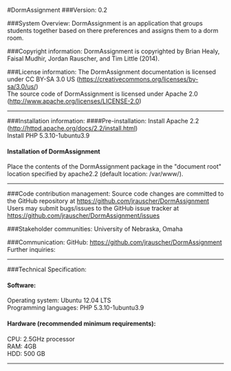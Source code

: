 #DormAssignment
###Version:
0.2

###System Overview:
DormAssignment is an application that groups students together based on there preferences and assigns them to a dorm room. 

###Copyright information:
DormAssignment is copyrighted by Brian Healy, Faisal Mudhir, Jordan Rauscher, and Tim Little (2014).<br/>

###License information:
The DormAssignment documentation is licensed under CC BY-SA 3.0 US (https://creativecommons.org/licenses/by-sa/3.0/us/)<br/>
The source code of DormAssignment is licensed under Apache 2.0 (http://www.apache.org/licenses/LICENSE-2.0)<br/>

-----------------------------------------------------------------------

###Installation information:
####Pre-installation:
Install Apache 2.2 (http://httpd.apache.org/docs/2.2/install.html)<br/>
Install PHP 5.3.10-1ubuntu3.9<br/>

#### Installation of DormAssignment
Place the contents of the DormAssignment package in the "document root" location specified by apache2.2 (default location: /var/www/).<br/>

-----------------------------------------------------------------------

###Code contribution management:
Source code changes are committed to the GitHub repository at https://github.com/jrauscher/DormAssignment<br/>
Users may submit bugs/issues to the GitHub issue tracker at https://github.com/jrauscher/DormAssignment/issues<br/>

###Stakeholder communities:
University of Nebraska, Omaha<br/>

###Communication:
GitHub: https://github.com/jrauscher/DormAssignment<br/>
Further inquiries:

-----------------------------------------------------------------------

###Technical Specification:
#### Software:
Operating system: Ubuntu 12.04 LTS<br/>
Programming languages: PHP 5.3.10-1ubuntu3.9<br/>

#### Hardware (recommended minimum requirements):
CPU: 2.5GHz processor<br/>
RAM: 4GB<br/>
HDD: 500 GB<br/>

-----------------------------------------------------------------------